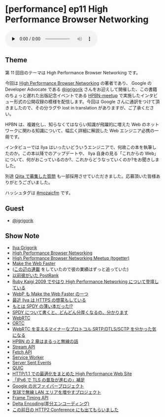 # [performance] ep11 High Performance Browser Networking

<audio preload="none" src="https://files.mozaic.fm/mozaic-ep11.m4a" controls></audio>


## Theme

第 11 回目のテーマは High Performance Browser Networking です。

今回は [High Performance Browser Networking](http://t.umblr.com/redirect?z=http%3A%2F%2Fchimera.labs.oreilly.com%2Fbooks%2F1230000000545&t=MTAyNjg5OGQzODVlMWRkZDYwNTEzOGE3MGJjYzUzMDllNmMwMzg1MCxNNk5KM3NVNA%3D%3D) の著者であり、 Google の Developer Advocate である [@igrigorik](https://twitter.com/igrigorik/) さんをお迎えして開催した、この書籍のちょっと遅れた出版記念イベントである [HPBN-meetup](http://t.umblr.com/redirect?z=http%3A%2F%2Fgoogledevjp.blogspot.jp%2F2014%2F10%2Fblog-post.html&t=MmY0ODgzODQ5NDIyYTI3ODE1YzU2MTI3YjE0OTNkMWZkNzMxMTI0YSxNNk5KM3NVNA%3D%3D) で実施したインタビュー形式の公開収録の模様を配信します。今回は Google さんに通訳をつけて頂きましたので、その分ラグや lost in translation がありますが、ご了承ください。

HPBN は、複雑化し、知らなくてはならい知識が飛躍的に増えた Web のネットワークに関わる知識について、幅広く詳細に解説した Web エンジニア必携の一冊です。

インタビューでは Ilya はいったいどういうエンジニアで、何故この本を執筆したのか。この本以降でのアップデートや、 Ilya 自身の見る「これからの Web」について、何がおこっているのか?、これからどうなっていくのか?をお聞きしました。

別途 [Qiita で募集した質問](http://t.umblr.com/redirect?z=http%3A%2F%2Fqiita.com%2FJxck_%2Fitems%2Fa0cea350cc982915d092&t=OWIzYTViMTkwZTA3MDc5OWZlZTVmOGY0OTNhZDBiNzVhMGU5MjRhNixNNk5KM3NVNA%3D%3D) も一部採用させていただきました。応募頂いた皆様ありがとうございました。

ハッシュタグは [#mozaicfm](https://twitter.com/search?q=mozaicfm&src=hash) です。


## Guest

- [@igrigorik](https://twitter.com/igrigorik)


## Show Note

- [Ilya Grigorik](http://t.umblr.com/redirect?z=https%3A%2F%2Fwww.igvita.com%2F&t=MjZmN2NkNDBkMTgzYzQ3YTQ3NWY3N2IzNmNkYTgyZTk2Yzc5YTY5NSxNNk5KM3NVNA%3D%3D)
- [High Performance Browser Networking](http://t.umblr.com/redirect?z=http%3A%2F%2Fchimera.labs.oreilly.com%2Fbooks%2F1230000000545&t=MTAyNjg5OGQzODVlMWRkZDYwNTEzOGE3MGJjYzUzMDllNmMwMzg1MCxNNk5KM3NVNA%3D%3D)
- [High Performance Browser Networking Meetup (togetter)](http://t.umblr.com/redirect?z=http%3A%2F%2Ftogetter.com%2Fli%2F741422&t=MzRlMGM2MmIzNjg0OTBhOTc5NWQyMjM0OGU0MjZlNDc1MzM3OGU3MCxNNk5KM3NVNA%3D%3D)
- [Make the Web Faster](http://t.umblr.com/redirect?z=https%3A%2F%2Fdevelopers.google.com%2Fspeed%2F&t=NzBmZjA3YzFjN2FiN2Y3Yjk2NzBhNjBmMTNkNjc4MGEwZWU3ZTJkZCxNNk5KM3NVNA%3D%3D)
- ([この辺の連載](http://t.umblr.com/redirect?z=http%3A%2F%2Fhtml5experts.jp%2Fjxck%2F1415%2F&t=Y2RmNWVhZDljNjk0YWNjMTY4MTJhMWU5Y2YxODU0M2NjNDRiNTMwMyxNNk5KM3NVNA%3D%3D) をしていたので彼の業績はずっと追っていた)
- [以前彼がいた PostRank](http://t.umblr.com/redirect?z=http%3A%2F%2Fen.wikipedia.org%2Fwiki%2FPostRank&t=ZmFhMWM4MTlkM2FmNzk5MzRkYjgwY2Y0NGU4MTRhYjFjN2E1ZDU4YSxNNk5KM3NVNA%3D%3D)
- [Ruby Kaigi 2009 でやはり High Performance Networking について登壇している](http://t.umblr.com/redirect?z=http%3A%2F%2Frubykaigi.org%2F2009%2Fja%2Ftalks%2F18M04&t=YjQwOWU4MzNkZTg3YTVlNTE3OTliOGUzZjY3OTE3ZjNiOWVjODI3ZSxNNk5KM3NVNA%3D%3D)
- [WebP も Make the Web Faster の一つ](http://t.umblr.com/redirect?z=https%3A%2F%2Fdevelopers.google.com%2Fspeed%2Fwebp%2F&t=YzFmOTEzNGUyZTAwZTk3YTZhNmU2Mjk5NTM1NzI0Zjg5MDg5ZDI5MixNNk5KM3NVNA%3D%3D)
- [最近 Ilya は HTTPS の啓蒙もしている](http://t.umblr.com/redirect?z=https%3A%2F%2Fwww.google.com%2Fevents%2Fio%2Fschedule%2Fsession%2F84d2d68d-a2bc-e311-b297-00155d5066d7&t=NzEyN2E3ZDIyYjg5YjEyMTM0ZjQ3YzZkNjQ2OTZlOGEwYTgyODhlMSxNNk5KM3NVNA%3D%3D)
- [もとは SPDY の薄い本だった!?](http://t.umblr.com/redirect?z=http%3A%2F%2Fwww.chromium.org%2Fspdy&t=YjZkOWI5NzRlOWE2YTBiNWQ5ZjVjOTJhZmQ2MjcwMjcxN2NkYWQ4NCxNNk5KM3NVNA%3D%3D)
- [SPDY について書くと、どんどん分厚くなるの、分かります](http://t.umblr.com/redirect?z=http%3A%2F%2Fjxck.hatenablog.com%2Fentry%2F20130620%2F1371728186&t=YTVhMTU0ZTYwZDFhNjQ2MTY3NzM3YjZjZTI1ZWUyMjgwY2Q4NjhjYixNNk5KM3NVNA%3D%3D)
- [WebRTC](http://t.umblr.com/redirect?z=http%3A%2F%2Fwebrtc.org&t=MjI1NWUyMmNlMWFlZTYwYjcwYjNhMjYwNzBjNDJjMDk1ZjYwZTFjYixNNk5KM3NVNA%3D%3D)
- [ORTC](http://t.umblr.com/redirect?z=http%3A%2F%2Fortc.org&t=MGFjZmM3Y2QyNWMyOWI2Yjc1NDFlMDg4YjliMGYwYzlmN2I1MTVlNSxNNk5KM3NVNA%3D%3D)
- [WebRTC を支えるマイナーなプロトコル SRTP/DTLS/SCTP を分かった気になる](http://t.umblr.com/redirect?z=http%3A%2F%2Fwww.slideshare.net%2Fiwashi86%2F20140801-web-rtcmeetup3r3&t=N2RlYzE5NWRmNWFmYWQyMjllNTc2NDcyMmNjNTZiY2ZhYTU2OWRkMyxNNk5KM3NVNA%3D%3D)
- [HPBN の 2 章はまるっと無線の話](http://t.umblr.com/redirect?z=http%3A%2F%2Fchimera.labs.oreilly.com%2Fbooks%2F1230000000545%2Fpt02.html&t=NzYzNGMyMmQ5MjJmYzRlZGNkYjMyMTBjNWE3MmE4MGQ1YmYzNmMwZixNNk5KM3NVNA%3D%3D)
- [Stream API](http://t.umblr.com/redirect?z=https%3A%2F%2Fstreams.spec.whatwg.org%2F&t=NzM4NzQ0NTRiZjZkNTZlZGQxMDg0MjVlZjRlM2EzZGM3Yjk2ZWJiZCxNNk5KM3NVNA%3D%3D)
- [Fetch API](http://t.umblr.com/redirect?z=https%3A%2F%2Ffetch.spec.whatwg.org%2F&t=ZWViNmMwZjgyMTNiOWUxOWNkYzdjOGEwNjA1NTgzYzZjZWNhMWEwNyxNNk5KM3NVNA%3D%3D)
- [Service Worker](http://t.umblr.com/redirect?z=http%3A%2F%2Fwww.w3.org%2FTR%2Fservice-workers%2F&t=NTM5ZWRjZmU0OGExM2MwZGI5NjgxN2I2MDM2OTM3N2YzZDEwMmJkNixNNk5KM3NVNA%3D%3D)
- [Server Sent Events](http://t.umblr.com/redirect?z=http%3A%2F%2Fwww.w3.org%2FTR%2Feventsource%2F&t=ODhhNTJmODZiOGE1NjIxMmQ2OWJmOTM1NGZhMzZhNTExZGMwODk5OSxNNk5KM3NVNA%3D%3D)
- [QUIC](http://t.umblr.com/redirect?z=http%3A%2F%2Fwww.chromium.org%2Fquic&t=MTAzYzU0YmQ4NDA4M2M0NzE4Mzk1MzljZTYxZjAwODk1MWFkY2Q4YSxNNk5KM3NVNA%3D%3D)
- [HTTP/1.1 での最適化をまとめた High Performance Web Site](http://t.umblr.com/redirect?z=http%3A%2F%2Fshop.oreilly.com%2Fproduct%2F9780596529307.do&t=ZGQ5OGI4NmQ1ZWQ4NjhiODRiZjI4MzRlZjQ2OGUxMGI1Yjk3YjAzNCxNNk5KM3NVNA%3D%3D)
- [「IPv6 で TLS の普及が進むの」補足](https://twitter.com/igrigorik/status/529812386912288769)
- [Google の光ファイバープロジェクト](http://t.umblr.com/redirect?z=https%3A%2F%2Ffiber.google.com%2Fabout2%2F&t=MmQyNTkwZmNjZWVmZTUwMWFmYjNlNGJmZTI5YmI5NmE3MDg3YjExYyxNNk5KM3NVNA%3D%3D)
- [気球で無線 LAN エリアを増やすプロジェクト](http://t.umblr.com/redirect?z=http%3A%2F%2Fwww.google.com%2Floon%2F&t=ODZkZTI5N2MwYTMxMDU5ZDI1YjhiZjFmOTIyMjgwZWY2YTdhNTZkYSxNNk5KM3NVNA%3D%3D)
- [Frame Timing API](http://t.umblr.com/redirect?z=https%3A%2F%2Fw3c.github.io%2Fframe-timing%2F&t=MTcwOTYwOGJjYzY5Njk5NmIwZmJhZTI5MzVhZGMyMTcxYjRjNDIyYixNNk5KM3NVNA%3D%3D)
- [Delta Encoding(差分エンコーディング)](http://t.umblr.com/redirect?z=https%3A%2F%2Fgithub.com%2FGoogleChrome%2Fdelta-encoding&t=NTZkNWEzYjE2YTI0NTQ4NDc0YTU4YTJiZmM1ZjcyZmNjNWY0OGMwMixNNk5KM3NVNA%3D%3D)
- [この前日の HTTP2 Conference にも出てもらいました](http://t.umblr.com/redirect?z=http%3A%2F%2Fhttp2study.connpass.com%2Fevent%2F9209%2F&t=ZWJjMjEzODViY2YxYmQ0OTA1ODIwYWZjY2UwYWI4NjNkN2VkYjI2MCxNNk5KM3NVNA%3D%3D)

